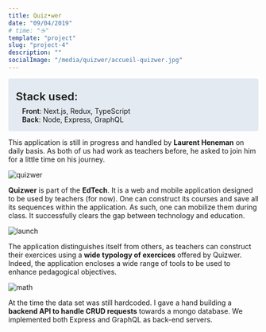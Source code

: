 ```yaml
---
title: Quiz•wer
date: "09/04/2019"
# time: "☕️"
template: "project"
slug: "project-4"
description: ""
socialImage: "/media/quizwer/accueil-quizwer.jpg"
---
```


<div style="background-color: #E4EAF1; padding: 15px; border-radius: 4px;">
<div style="font-size: 1.375rem; font-weight: 600; margin-top: 0.5rem; margin-bottom: 0.5rem;">Stack used:</div>
<div style="margin-left: 0.8rem;"><span style="font-weight: 600;">Front</span>: Next.js, Redux, TypeScript</div>
<div style="margin-left: 0.8rem;"><span style="font-weight: 600;">Back</span>: Node, Express, GraphQL</div>
</div>

This application is still in progress and handled by <strong>Laurent Heneman</strong> on daily basis. As both of us had work as teachers before, he asked to join him for a little time on his journey. 

![quizwer](/media/quizwer/project-2.jpg)

<strong>Quizwer</strong> is part of the <strong>EdTech</strong>. It is a web and mobile application designed to be used by teachers (for now). One can construct its courses and save all its sequences within the application. As such, one can mobilize them during class. It successfully clears the gap between technology and education.

![launch](/media/quizwer/accueil-quizwer.jpg)

The application distinguishes itself from others, as teachers can construct their exercices using a <strong>wide typology of exercices</strong> offered by Quizwer. Indeed, the application encloses a wide range of tools to be used to enhance pedagogical objectives.

![math](/media/quizwer/math.jpg)

At the time the data set was still hardcoded. I gave a hand building a <strong>backend API to handle CRUD requests</strong> towards a mongo database. We implemented both Express and GraphQL as back-end servers.